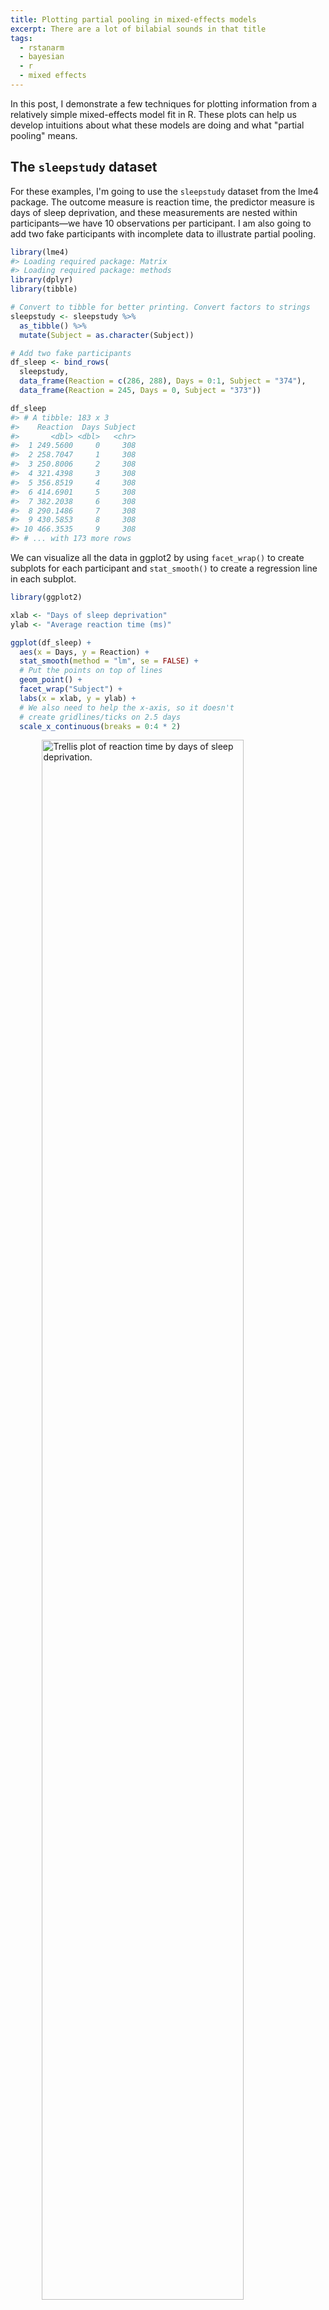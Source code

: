 ```yaml
---
title: Plotting partial pooling in mixed-effects models
excerpt: There are a lot of bilabial sounds in that title
tags:
  - rstanarm
  - bayesian
  - r
  - mixed effects
---
```




In this post, I demonstrate a few techniques for plotting information from a
relatively simple mixed-effects model fit in R. These plots can help us develop 
intuitions about what these models are doing and what "partial pooling" means.

## The `sleepstudy` dataset

For these examples, I'm going to use the `sleepstudy` dataset from the lme4
package. The outcome measure is reaction time, the predictor measure is days of
sleep deprivation, and these measurements are nested within participants&mdash;we
have 10 observations per participant. I am also going to add two fake
participants with incomplete data to illustrate partial pooling.


```r
library(lme4)
#> Loading required package: Matrix
#> Loading required package: methods
library(dplyr)
library(tibble)

# Convert to tibble for better printing. Convert factors to strings
sleepstudy <- sleepstudy %>% 
  as_tibble() %>% 
  mutate(Subject = as.character(Subject))

# Add two fake participants
df_sleep <- bind_rows(
  sleepstudy,
  data_frame(Reaction = c(286, 288), Days = 0:1, Subject = "374"),
  data_frame(Reaction = 245, Days = 0, Subject = "373"))

df_sleep
#> # A tibble: 183 x 3
#>    Reaction  Days Subject
#>       <dbl> <dbl>   <chr>
#>  1 249.5600     0     308
#>  2 258.7047     1     308
#>  3 250.8006     2     308
#>  4 321.4398     3     308
#>  5 356.8519     4     308
#>  6 414.6901     5     308
#>  7 382.2038     6     308
#>  8 290.1486     7     308
#>  9 430.5853     8     308
#> 10 466.3535     9     308
#> # ... with 173 more rows
```

We can visualize all the data in ggplot2 by using `facet_wrap()` to create
subplots for each participant and `stat_smooth()` to create a regression line
in each subplot.


```r
library(ggplot2)

xlab <- "Days of sleep deprivation"
ylab <- "Average reaction time (ms)"

ggplot(df_sleep) + 
  aes(x = Days, y = Reaction) + 
  stat_smooth(method = "lm", se = FALSE) +
  # Put the points on top of lines
  geom_point() +
  facet_wrap("Subject") +
  labs(x = xlab, y = ylab) + 
  # We also need to help the x-axis, so it doesn't 
  # create gridlines/ticks on 2.5 days
  scale_x_continuous(breaks = 0:4 * 2)
```

<img src="/figs//2017-06-22-plotting-partial-pooling-in-mixed-effects-models/facet-plot-1.png" title="Trellis plot of reaction time by days of sleep deprivation." alt="Trellis plot of reaction time by days of sleep deprivation." width="80%" style="display: block; margin: auto;" />

By the way, ggplot2 doesn't draw the regressions lines outside of the range of
the data unless we set `fullrange = TRUE`. That's a helpful feature for 374!


## Complete pooling and no pooling models

Each one of these panels plotted above shows an independently estimated
regression line. This approach to fitting a separate line for each participant
is sometimes called the **no pooling** model because none of the information
from different participants is combined or _pooled_ together.

We fit a separate line for each cluster of data, unaware
that any of the other participants exist. The `lmList()` function in `lme4`
automates this process.


```r
df_no_pooling <- lmList(Reaction ~ Days | Subject, df_sleep) %>% 
  coef() %>% 
  # Subject IDs are stored as row-names. Make them an explicit column
  rownames_to_column("Subject") %>% 
  rename(Intercept = `(Intercept)`, Slope_Days = Days) %>% 
  add_column(Model = "No pooling") %>% 
  # Remove the participant who only had one data-point
  filter(Subject != "373")

head(df_no_pooling)
#>   Subject Intercept Slope_Days      Model
#> 1     308  244.1927  21.764702 No pooling
#> 2     309  205.0549   2.261785 No pooling
#> 3     310  203.4842   6.114899 No pooling
#> 4     330  289.6851   3.008073 No pooling
#> 5     331  285.7390   5.266019 No pooling
#> 6     332  264.2516   9.566768 No pooling
```

In contrast, we might consider a **complete pooling** model where all the
information from the participants is combined together. We fit a single line for
the combined data set, unaware that the data came from different participants.


```r
# Fit a model on all the data pooled together
m_pooled <- lm(Reaction ~ Days, df_sleep) 

# Repeat the intercept and slope terms for each participant
df_pooled <- data_frame(
  Model = "Complete pooling",
  Subject = unique(df_sleep$Subject),
  Intercept = coef(m_pooled)[1], 
  Slope_Days = coef(m_pooled)[2])

head(df_pooled)
#> # A tibble: 6 x 4
#>              Model Subject Intercept Slope_Days
#>              <chr>   <chr>     <dbl>      <dbl>
#> 1 Complete pooling     308  252.3207   10.32766
#> 2 Complete pooling     309  252.3207   10.32766
#> 3 Complete pooling     310  252.3207   10.32766
#> 4 Complete pooling     330  252.3207   10.32766
#> 5 Complete pooling     331  252.3207   10.32766
#> 6 Complete pooling     332  252.3207   10.32766
```

We can compare these two approaches. Instead of calculating the regression lines
with `stat_smooth()`, we can use  `geom_abline()` to draw the lines from our 
dataframe of intercept and slope parameters.


```r
# Join the raw data so we can use plot the points and the lines.
df_models <- bind_rows(df_pooled, df_no_pooling) %>% 
  left_join(df_sleep, by = "Subject")

p_model_comparison <- ggplot(df_models) + 
  aes(x = Days, y = Reaction) + 
  # Set the color mapping in this layer so the points don't get a color
  geom_abline(aes(intercept = Intercept, slope = Slope_Days, color = Model),
              size = .75) + 
  geom_point() +
  facet_wrap("Subject") +
  labs(x = xlab, y = ylab) + 
  scale_x_continuous(breaks = 0:4 * 2) + 
  # Fix the color palette 
  scale_color_brewer(palette = "Dark2") + 
  theme(legend.position = "top")

p_model_comparison
```

<img src="/figs//2017-06-22-plotting-partial-pooling-in-mixed-effects-models/pooling-vs-no-pooling-1.png" title="Same trellis plot as above but with two regression lines per subplot to compare the two models." alt="Same trellis plot as above but with two regression lines per subplot to compare the two models." width="80%" style="display: block; margin: auto;" />

If we stare at this plot, a few things become apparent. The complete pooling 
model estimates a single line, and we see that same line drawn on every facet. 
One advantage is that the model can make a guess about the line for 373 who only
has one observation. That model looks pretty terrible elsewhere&mdash;309, 310,
etc.&mdash;because nobody is perfectly average. In contrast, the no pooling model can
follow the data, fitting the sharp trend upwards in 308 and even capturing the
negative slope in 335.

(Here's a fun question: Which approach has the better guess for 374's line?)

The no pooling model cannot make a guess about 373. In [_Statistical
Rethinking_](http://xcelab.net/rm/statistical-rethinking/), McElreath says these 
models have amnesia :hushed::

> Many statistical models also have anterograde amnesia. As the models move from
one cluster&mdash;individual, group, location&mdash;in the data to another, estimating
parameters for each cluster, they forget everything about the previous clusters.
They behave this way, because the assumptions force them to. Any of the models
from previous chapters that used dummy variables to handle categories
are programmed for amnesia. These models implicitly assume that nothing learned
about any one category informs estimates for the other categories&mdash;the parameters
are independent of one another and learn from completely separate portions of
the data. This would be like forgetting you had ever been in a café, each time 
you go to a new café. Cafés do differ, but they are also alike.

Once the no pooling model draws the line for 372, and it completely forgets
everything it has seen and moves on to 373. It has to skip 373 because it cannot
estimate a line from a single point, and it moves on.



## Improving estimates with a mixed-effects model

We can do better with mixed-effects models. In these models, we pool information
from all the lines together to improve our estimates of each individual line.
This approach is sometimes called **partial pooling**. In particular, after
seeing the 18 trend lines for the participants with complete data, we can make
an informed guess about the trend lines for the two participants with incomplete
data.

We can fit a classical mixed-effects model with the lme4 package:


```r
m <- lmer(Reaction ~ 1 + Days + (1 + Days | Subject), df_sleep)
arm::display(m)
#> lmer(formula = Reaction ~ 1 + Days + (1 + Days | Subject), data = df_sleep)
#>             coef.est coef.se
#> (Intercept) 252.54     6.43 
#> Days         10.45     1.54 
#> 
#> Error terms:
#>  Groups   Name        Std.Dev. Corr 
#>  Subject  (Intercept) 24.14         
#>           Days         5.92    0.07 
#>  Residual             25.48         
#> ---
#> number of obs: 183, groups: Subject, 20
#> AIC = 1783.4, DIC = 1787.8
#> deviance = 1779.6
```

The first two `coef.est` items are the "fixed effects" estimates; they reflect
the average intercept and slope parameters. For this example, the values are 
practically the same as the complete-pooling estimates. This model assumes that 
each participant's individual intercept and slope parameters are deviations 
from this average, and these random deviations drawn from a distribution of 
possible intercept and slope parameters. These are "randomly varying" or "random
effects". The information in the `Error terms` area describes the distribution 
of the effects. Because we have both fixed and random effects, 
we have a "mixed-effects" model. Hence the name.

To visualize these estimates, we extract each participant's intercept and slope
using `coef()`.


```r
# Make a dataframe with the fitted effects
df_partial_pooling <- coef(m)[["Subject"]] %>% 
  as_tibble() %>% 
  rownames_to_column("Subject") %>% 
  rename(Intercept = `(Intercept)`, Slope_Days = Days) %>% 
  add_column(Model = "Partial pooling")

head(df_partial_pooling)
#> # A tibble: 6 x 4
#>   Subject Intercept Slope_Days           Model
#>     <chr>     <dbl>      <dbl>           <chr>
#> 1     308  253.9478  19.626420 Partial pooling
#> 2     309  211.7334   1.731866 Partial pooling
#> 3     310  213.1585   4.906097 Partial pooling
#> 4     330  275.1422   5.643646 Partial pooling
#> 5     331  273.7283   7.386313 Partial pooling
#> 6     332  260.6503  10.163271 Partial pooling
```

Update the previous plot with a dataframe of all three models' estimates.


```r
df_models <- bind_rows(df_pooled, df_no_pooling, df_partial_pooling) %>% 
  left_join(df_sleep, by = "Subject")

# Replace the data-set of the last plot
p_model_comparison %+% df_models
```

<img src="/figs//2017-06-22-plotting-partial-pooling-in-mixed-effects-models/partial-pooling-vs-others-1.png" title="Update of previous plot with partially pooled regression lines added." alt="Update of previous plot with partially pooled regression lines added." width="80%" style="display: block; margin: auto;" />

Most of the time, the no pooling and partial pooling lines are on top of each
other. But when the two differ, it's because the partial pooling model's line is
pulled slightly towards the no-pooling line.

We can appreciate the differences by zooming in on some participants.


```r
df_zoom <- df_models %>% 
  filter(Subject %in% c("335", "350", "373", "374"))

p_model_comparison %+% df_zoom
```

<img src="/figs//2017-06-22-plotting-partial-pooling-in-mixed-effects-models/zoomed-in-partial-pooling-1.png" title="Trellis plot of four participants to highlight the fine differences among the regression lines." alt="Trellis plot of four participants to highlight the fine differences among the regression lines." width="80%" style="display: block; margin: auto;" />

The negative line for 335 from the no pooling model gets a flatter slope in the 
partial pooling model. The model knows that negative trends are rather unlikely,
so the it hedges its bets and pulls that line towards the group average. 
Something similar happens with 350 where a sharp slope is slightly attenuated. 
For the participants with incomplete data, the partial pooling model is much
more like the complete pooling model. The complete pooling and the partial
pooling lines are basically parallel&mdash;i.e, they have the same slope. That's a
reasonable guess given so little information.


## It's shrinkage

The partial pooling model pulls more extreme estimates towards an overall 
average. We can visualize this effect by plotting a scatterplot of intercept and
slope parameters from each model and connecting estimates for the same
participant.


```r
# Also visualize the point for the fixed effects
df_fixef <- data_frame(
  Model = "Partial pooling (average)",
  Intercept = fixef(m)[1],
  Slope_Days = fixef(m)[2])

# Complete pooling / fixed effects are center of gravity in the plot
df_gravity <- df_pooled %>% 
  distinct(Model, Intercept, Slope_Days) %>% 
  bind_rows(df_fixef)
df_gravity
#> # A tibble: 2 x 3
#>                       Model Intercept Slope_Days
#>                       <chr>     <dbl>      <dbl>
#> 1          Complete pooling  252.3207   10.32766
#> 2 Partial pooling (average)  252.5426   10.45212

df_pulled <- bind_rows(df_no_pooling, df_partial_pooling)

ggplot(df_pulled) + 
  aes(x = Intercept, y = Slope_Days, color = Model) + 
  geom_point(size = 2) + 
  geom_point(data = df_gravity, size = 5) + 
  # Draw an arrow connecting the observations between models
  geom_path(aes(group = Subject, color = NULL), 
            arrow = arrow(length = unit(.02, "npc"))) + 
  # Use ggrepel to jitter the labels away from the points
  ggrepel::geom_text_repel(
    aes(label = Subject, color = NULL), 
    data = df_no_pooling) + 
  # Don't forget 373
  ggrepel::geom_text_repel(
    aes(label = Subject, color = NULL), 
    data = filter(df_partial_pooling, Subject == "373")) + 
  theme(legend.position = "bottom") + 
  ggtitle("Pooling of regression parameters") + 
  xlab("Intercept estimate") + 
  ylab("Slope estimate") + 
  scale_color_brewer(palette = "Dark2") 
```

<img src="/figs//2017-06-22-plotting-partial-pooling-in-mixed-effects-models/shrinkage-plot-1.png" title="Scatterplot of the model parameters showing how estimates from the no pooling model are pulled towards the completely pooled value." alt="Scatterplot of the model parameters showing how estimates from the no pooling model are pulled towards the completely pooled value." width="80%" style="display: block; margin: auto;" />

The average intercept and slope act like a center of gravity, pulling values
parameter estimates towards it. Hmm, maybe gravity is not quite the right
analogy, because the pull is greater for more extreme values. The lines near
that center point are very short; they get adjusted very little. The
lines in general get longer as we move away from the complete pooling
estimate. The fewer the observations in a cluster (here, participants), the more
information is borrowed from other clusters, and the greater the pull towards
the average estimate. Participant 373 had one observation, so their slope
estimate is the average. Likewise, 374 had only two observations, so they get
pulled the farthest and receive a slope estimate near the overall average.

This effect is sometimes called _shrinkage_, because more extreme values
shrinkage are pulled towards a more reasonable, more average value. In the lme4
book, Douglas Bates provides an alternative to _shrinkage_:

> The term "shrinkage" may have negative connotations. John Tukey preferred to
refer to the process as the estimates for individual subjects "borrowing
strength" from each other. This is a fundamental difference in the models
underlying mixed-effects models versus strictly fixed effects models. In a
mixed-effects model we assume that the levels of a grouping factor are a
selection from a population and, as a result, can be expected to share
characteristics to some degree. Consequently, the predictions from a
mixed-effects model are attenuated relative to those from strictly fixed-effects
models.

Shrinkage, borrowing strength :muscle: ... Another term would also be
_regularization_ if we think about how the model avoids overfitting by the
taming extreme estimates.

**This feature is why I use mixed effects models in my work.** If I have a 
speech discrimination experiment and I want to describe a child's speech 
perception ability, I am going to use the partially pooled, shrunken, 
strength-borrowing, regularized, model-derived estimate of their ability, 
because it uses more information. It's that simple to me. Other disciplines
might highlight other reasons to use these models, but for me, it's partially
pooling information that's the most attractive feature.



## A topographic map of parameters

For the next visualization, we are going to visualize the distribution of 
randomly varying effects. Honestly, I am partly including it just so that I
have a working ggplot2 version of how to make this plot online. It's not a 
routine visualization, but it reveals a little more about where estimates are 
being pulled towards.

I already remarked that the model estimates a distribution of intercept and 
slope effects. We know where the center of that distribution is: It's the fixed 
effects estimate, the center of gravity in the last plot. What the model also 
needs to estimate is the variability/spread of values around that center. Also,
intercepts and slopes might be correlated: Maybe the effect of an additional day
on reaction time is diminished for participants who are slower to respond in
general. So, the model also estimates the correlation of those effects too.

Imagine that the last plot is a landscape, and fixed effects point is the peak 
of a hill. What were are going to do is draw a topographic map with contour 
lines to show different elevation regions on that hill.

First, we need to extract the covariance matrix estimated by the model.


```r
# Extract the matrix
cov_mat <- VarCorr(m)[["Subject"]]

# Strip off some details so that just the useful part is printed
attr(cov_mat, "stddev") <- NULL
attr(cov_mat, "correlation") <- NULL
cov_mat
#>             (Intercept)     Days
#> (Intercept)   582.69656  9.89797
#> Days            9.89797 35.03298
```

The `ellipse()` function takes a covariance matrix, a center value, and
quantile/confidence level and returns the points from an oval around the center
at the given confidence level. We create five ellipses for different 
quantile levels.


```r
library(ellipse)

# Helper function to make a data-frame of ellipse points that 
# includes the level as a column
make_ellipse <- function(cov_mat, center, level) {
  ellipse(cov_mat, centre = center, level = level) %>%
    as.data.frame() %>%
    add_column(level = level) %>% 
    as_tibble()
}

center <- fixef(m)
levels <- c(.1, .3, .5, .7, .9)

# Create an ellipse dataframe for each of the levels defined 
# above and combine them
df_ellipse <- levels %>%
  purrr::map_df(~ make_ellipse(cov_mat, center, level = .x)) %>% 
  rename(Intercept = `(Intercept)`, Slope_Days = Days)

df_ellipse
#> # A tibble: 500 x 3
#>    Intercept Slope_Days level
#>        <dbl>      <dbl> <dbl>
#>  1  260.6448   12.43878   0.1
#>  2  260.1491   12.55233   0.1
#>  3  259.6227   12.65743   0.1
#>  4  259.0678   12.75365   0.1
#>  5  258.4867   12.84060   0.1
#>  6  257.8816   12.91793   0.1
#>  7  257.2550   12.98534   0.1
#>  8  256.6094   13.04254   0.1
#>  9  255.9475   13.08931   0.1
#> 10  255.2718   13.12547   0.1
#> # ... with 490 more rows
```

Then we add them onto our previous plot.


```r
ggplot(df_pulled) + 
  aes(x = Intercept, y = Slope_Days, color = Model) + 
  # Draw contour lines from the distribution of effects
  geom_path(aes(group = level, color = NULL), data = df_ellipse, 
            linetype = "dashed", color = "grey40") + 
  geom_point(data = df_gravity, size = 5) + 
  geom_point(size = 2) + 
  geom_path(aes(group = Subject, color = NULL), 
            arrow = arrow(length = unit(.02, "npc"))) + 
  theme(legend.position = "bottom") + 
  ggtitle("Topographic map of regression parameters") + 
  xlab("Intercept estimate") + 
  ylab("Slope estimate") + 
  scale_color_brewer(palette = "Dark2") 
```

<img src="/figs//2017-06-22-plotting-partial-pooling-in-mixed-effects-models/topgraphic-map-1-1.png" title="The scatterplot of shrinkage of regression parameters updated with contour lines to show different confidence regions." alt="The scatterplot of shrinkage of regression parameters updated with contour lines to show different confidence regions." width="80%" style="display: block; margin: auto;" />

The ellipses provide a little more information about where the estimates are 
being pulled. Even if some of the points are not being pulled directly towards 
the center of gravity, nearlly all of them are being pulled into a higher
confidence region.

There are a few tweaks we might consider for this plot. I don't think the ovals 
need to be contained in the plot. The points are more important, and the 
plotting boundaries should be set with respect to the points. We can redefine 
the limits by using `coord_cartesian()`. (Your aesthetic preferences may differ.
That's fine.)


```r
last_plot() +
  coord_cartesian(
    xlim = range(df_pulled$Intercept), 
    ylim = range(df_pulled$Slope_Days),
    expand = TRUE) 
```

<img src="/figs//2017-06-22-plotting-partial-pooling-in-mixed-effects-models/topographic-map-2-1.png" title="Tweak of the above plot to cut off some of the ellipses so the focus is on the data." alt="Tweak of the above plot to cut off some of the ellipses so the focus is on the data." width="80%" style="display: block; margin: auto;" />

To go all out :sunglasses:, let's also label the contours with the confidence
levels. I see that the lower left area is relatively free of points, so I can
place the labels there. I filter down to just the ellipse points in the bottom
25% of _x_ and _y_ values. That will keep points in that lower left quadrant.
Then I find the (_x_, _y_) point with the farthest distance from the center as the
location for my label. I make it sound so easy but it took a lot of trial and
error (including an an attempt to use cosines).


```r
# Euclidean distance
contour_dist <- function(xs, ys, center_x, center_y) {
  x_diff <- (center_x - xs) ^ 2
  y_diff <- (center_y - ys) ^ 2
  sqrt(x_diff + y_diff)
}

# Find the point to label in each ellipse.
df_label_locations <- df_ellipse %>% 
  group_by(level) %>%
  filter(Intercept < quantile(Intercept, .25), 
         Slope_Days < quantile(Slope_Days, .25)) %>% 
  # Compute distance from center.
  mutate(dist = contour_dist(Intercept, Slope_Days, 
                             fixef(m)[1], fixef(m)[2])) %>% 
  # Keep smallest values.
  top_n(-1, wt = dist) %>% 
  ungroup()

# Tweak the last plot one more time!
last_plot() +
  geom_text(aes(label = level, color = NULL), data = df_label_locations, 
            nudge_x = .5, nudge_y = .8, size = 3.5, color = "grey40")
```

<img src="/figs//2017-06-22-plotting-partial-pooling-in-mixed-effects-models/topographic-map-3-1.png" title="Final variant of the above plot with the confidence regions labelled." alt="Final variant of the above plot with the confidence regions labelled." width="80%" style="display: block; margin: auto;" />

Are you feeling satisfied? I feel satisfied.


## Bonus: Plotting lines from a Bayesian mixed effects model

This last part is more of a code demo than a walkthough. I call myself a
Bayesian. Visualizing uncertainty is [one of my things
here](/visualizing-uncertainty-rstanarm/), so I would be remiss if I didn't also
demo how to do some plots using posterior samples. 

Conceptually, the classical model above estimated a single set of partially 
pooled regression lines. With the Bayesian model, we can sample from a posterior
distribution of partially pooled regression lines. Instead of one line for each 
participant, there's an entire distribution of them for each participant. This
distribution lets us quantify our uncertainty about each part of our model.

First, we fit the model in RStanARM with weakly informative priors. 


```r
library(rstanarm)
#> Loading required package: Rcpp
#> rstanarm (Version 2.15.3, packaged: 2017-04-29 06:18:44 UTC)
#> - Do not expect the default priors to remain the same in future rstanarm versions.
#> Thus, R scripts should specify priors explicitly, even if they are just the defaults.
#> - For execution on a local, multicore CPU with excess RAM we recommend calling
#> options(mc.cores = parallel::detectCores())
```


```r
b <- stan_glmer(
  Reaction ~ Days + (Days | Subject),
  family = gaussian(),
  data = df_sleep,
  prior = normal(0, 2),
  prior_intercept = normal(0, 5),
  prior_covariance = decov(regularization = 2),
  prior_aux = cauchy(0, 1))
```

We get a similar overview as `arm::display()` when we print the model.


```r
b
#> stan_glmer
#>  family:  gaussian [identity]
#>  formula: Reaction ~ Days + (Days | Subject)
#> ------
#> 
#> Estimates:
#>             Median MAD_SD
#> (Intercept) 252.4    6.1 
#> Days         10.4    1.7 
#> sigma        25.7    1.5 
#> 
#> Error terms:
#>  Groups   Name        Std.Dev. Corr
#>  Subject  (Intercept) 24           
#>           Days         7       0.07
#>  Residual             26           
#> Num. levels: Subject 20 
#> 
#> Sample avg. posterior predictive 
#> distribution of y (X = xbar):
#>          Median MAD_SD
#> mean_PPD 297.9    2.7 
#> 
#> ------
#> For info on the priors used see help('prior_summary.stanreg').
```

We have posterior distribution of values now! That means instead of one "center 
of gravity" point, we have 4,000 plausible points for our central value. The 
center of our former contour plot has its own contour plot. That's Bayes for 
you. We can plot that easily with `stat_density_2d()`. We set the coordinate
limits to be the same as the last plot, just so that we don't exaggerate the
uncertainty around the central point by drawing a gigantic contour surface.


```r
# Get a dataframe: One row per posterior sample
df_posterior <- b %>% 
  as.data.frame() %>% 
  as_tibble()

ggplot(df_posterior) + 
  aes(x = `(Intercept)`, y = `Days`) + 
  # Calculate the density
  stat_density_2d(aes(fill = ..level..), geom = "polygon") +
  ggtitle("Where's the average intercept and slope?") + 
  xlab("Estimate for average intercept") + 
  ylab("Estimate for average slope") +
  # Use the same coordinate limits as last plot
  coord_cartesian(
    xlim = range(df_pulled$Intercept), 
    ylim = range(df_pulled$Slope_Days),
    expand = TRUE) + 
  guides(fill = "none")
```

<img src="/figs//2017-06-22-plotting-partial-pooling-in-mixed-effects-models/posterior-of-central-point-1.png" title="Contour map of the posterior values of the average intercept and slope values." alt="Contour map of the posterior values of the average intercept and slope values." width="80%" style="display: block; margin: auto;" />

For each participant, we have 4,000 partially-pooled regression lines too, so we
can visualize our uncertainty for each participant's individual regression line.

Let's finish by drawing a sample of those lines for a faceted plot. We have to
do a bunch of data wrangling to get a dataframe with one row per subject per 
posterior sample.


```r
# For each sample, add the average intercept and average slope values to each
# participant's deviation from that average. These yields the intercept and
# slope parameters for each participant.
df_effects <- df_posterior %>%
  # Find all the columns with the pattern "b[(Intercept". Add the column
  # df_posterior$`(Intercept)` to each of those columns.
  mutate_at(
    .vars = vars(matches("b\\[\\(Intercept")), 
    .funs = funs(. + df_posterior$`(Intercept)`)) %>%
  # Again for slope
  mutate_at(
    .vars = vars(matches("b\\[Day")), 
    .funs = funs(. + df_posterior$Days))

# Convert to a long format
df_long_effects <- df_effects %>%
  select(matches("b\\[")) %>%
  rowid_to_column("draw") %>%
  tidyr::gather(Parameter, Value, -draw)

# Extract the effect type and subject number from each parameter name
df_long_effects$Type <- df_long_effects$Parameter %>%
  stringr::str_detect("Intercept") %>%
  ifelse(., "Intercept", "Slope_Day")

df_long_effects$Subject <- df_long_effects$Parameter %>%
  stringr::str_extract("\\d\\d\\d")

df_long_effects <- df_long_effects %>% 
  select(draw, Subject, Effect = Type, Value)

# Finally!
df_long_effects
#> # A tibble: 160,000 x 4
#>     draw Subject    Effect    Value
#>    <int>   <chr>     <chr>    <dbl>
#>  1     1     308 Intercept 236.5760
#>  2     2     308 Intercept 263.6090
#>  3     3     308 Intercept 237.3153
#>  4     4     308 Intercept 247.9472
#>  5     5     308 Intercept 265.3939
#>  6     6     308 Intercept 241.7141
#>  7     7     308 Intercept 255.3133
#>  8     8     308 Intercept 261.2169
#>  9     9     308 Intercept 236.9531
#> 10    10     308 Intercept 264.2734
#> # ... with 159,990 more rows
```

Now that we have the data in the right shape, we are going randomly choose 50
posterior samples and plot those lines alongside the observed data.


```r
df_samples <- df_long_effects %>%
  filter(draw %in% sample(1:4000, size = 50)) %>%
  tidyr::spread(Effect, Value)
df_samples
#> # A tibble: 1,000 x 4
#>     draw Subject Intercept Slope_Day
#>  * <int>   <chr>     <dbl>     <dbl>
#>  1    15     308  266.8775 15.109710
#>  2    15     309  204.5003  4.056596
#>  3    15     310  223.4707  5.505083
#>  4    15     330  255.6470  7.120754
#>  5    15     331  279.8910  6.648727
#>  6    15     332  270.2003  8.059170
#>  7    15     333  283.5603  5.315121
#>  8    15     334  258.0755 11.155002
#>  9    15     335  243.8579  3.091841
#> 10    15     337  284.9078 19.905983
#> # ... with 990 more rows

ggplot(df_sleep) +
  aes(x = Days, y = Reaction) +
  geom_abline(aes(intercept = Intercept, slope = Slope_Day), 
              data = df_samples, color = "#3366FF", alpha = .1) +
  geom_point() +
  facet_wrap("Subject") + 
  scale_x_continuous(breaks = 0:4 * 2) + 
  labs(x = xlab, y = ylab) 
```

<img src="/figs//2017-06-22-plotting-partial-pooling-in-mixed-effects-models/posterior-of-indvidual-lines-1.png" title="Final trellis plot updated to show 50 regression lines for each participant. The lines fan out for the two participants with incomplete data." alt="Final trellis plot updated to show 50 regression lines for each participant. The lines fan out for the two participants with incomplete data." width="80%" style="display: block; margin: auto;" />

For the participants with complete data, the lines pile up and form a narrow 
band, indicating a low degree of uncertainty. In the final two panels, however,
we only have limited data, and the sample of lines fan out and cover many
different plausible trajectories.

The uncertainty is more dramatic if we draw a contour plot for each
participant&mdash;basically, drawing each participants' mostly likely locations in
the landscape of parameter values.


```r
ggplot(df_long_effects %>% tidyr::spread(Effect, Value)) + 
  aes(x = Intercept, y = Slope_Day) + 
  stat_density_2d(aes(fill = ..level..), geom = "polygon") +
  facet_wrap("Subject") + 
  xlab("Intercept estimate") + 
  ylab("Slope estimate") +
  theme(legend.position = "bottom") +
  guides(fill = "none")
```

<img src="/figs//2017-06-22-plotting-partial-pooling-in-mixed-effects-models/posterior-of-indvidual-parameters-1.png" title="Density contour plots for each participant to visualize the larger uncertainty in the participants with incomplete data." alt="Density contour plots for each participant to visualize the larger uncertainty in the participants with incomplete data." width="80%" style="display: block; margin: auto;" />

For 373 and 374, the contour regions/ink-splats are very tall: A lot of slope
values are plausible. The region for 374 is more off center and slightly narrow
than that of 373: That extra data point matters.

***

Funnily enough, this post started as a quick write-up of a [demo I 
wrote](http://rpubs.com/tjmahr/ggplot2-lme4-facet-plot), but it kind of spiraled
out of control. I hope this write-up helps students and users understand
mixed-effects models at a more intuitive level.

I had formally learned about these models twice in graduate school. In 
psychology, we were told to use them if we wanted to make inferences about a 
larger population of subjects or stimulus items. In educational psychology, we 
were told to use them to capture the sources of variances in a nested data-set:
Kids nested in classrooms nested in schools, etc.
It wasn't until I taught myself Bayesian stats that I learned about third reason
to use them: They pool information across different units, providing regularized
model estimates. I find this rationale most intuitive. The [Gelman and Hill
book](http://amzn.to/2rVRZmw) and [_Statistical
Rethinking_](http://amzn.to/2ty0C3T) both discuss the partial pooling
description of these models. (Ooooh, as I added the _Rethinking_ link, I just
noticed that I created a ggplot2 version of the plot from the cover of that
book. :satisfied:)
